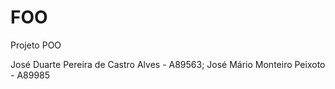 # FOO
Projeto POO

José Duarte Pereira de Castro Alves - A89563; 
José Mário Monteiro Peixoto - A89985
